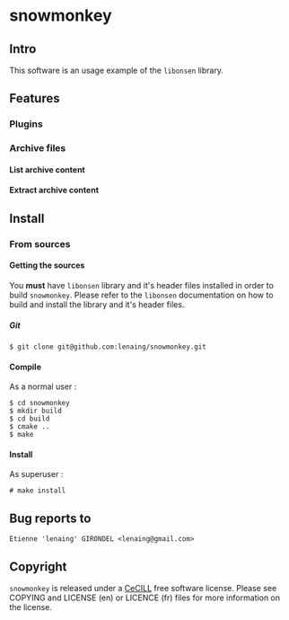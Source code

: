 snowmonkey
==========

Intro
-----

This software is an usage example of the `libonsen` library.


Features
--------

### Plugins

### Archive files

#### List archive content

#### Extract archive content


Install
--------

### From sources

#### Getting the sources

You __must__ have `libonsen` library and it's header files installed in order to
build `snowmonkey`. Please refer to the `libonsen` documentation on how to build
and install the library and it's header files.

##### Git

    $ git clone git@github.com:lenaing/snowmonkey.git

#### Compile

As a normal user :

    $ cd snowmonkey
    $ mkdir build
    $ cd build
    $ cmake ..
    $ make

#### Install

As superuser :

    # make install

Bug reports to
--------------

    Etienne 'lenaing' GIRONDEL <lenaing@gmail.com>

Copyright
---------

`snowmonkey` is released under a
[CeCILL](http://www.cecill.info/licences/Licence_CeCILL_V2-en.html)
free software license. Please see COPYING and LICENSE (en) or LICENCE (fr) files
for more information on the license.
